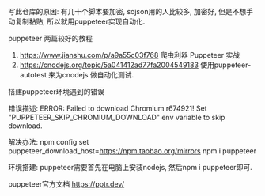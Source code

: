 写此仓库的原因: 有几十个脚本要加密, sojson用的人比较多, 加密好, 但是不想手动复制黏贴, 所以就用puppeteer实现自动化.

puppeteer  两篇较好的教程
1. https://www.jianshu.com/p/a9a55c03f768   爬虫利器 Puppeteer 实战
2. https://cnodejs.org/topic/5a041412ad77fa2004549183   使用puppeteer-autotest 来为cnodejs 做自动化测试.

搭建puppeteer环境遇到的错误

错误描述: 
ERROR: Failed to download Chromium r674921! Set "PUPPETEER_SKIP_CHROMIUM_DOWNLOAD" env variable to skip download.

解决办法:
npm config set puppeteer_download_host=https://npm.taobao.org/mirrors
npm i puppeteer

环境搭建:
puppeteer需要首先在电脑上安装nodejs, 然后npm i puppeteer即可.

puppeteer官方文档
https://pptr.dev/


